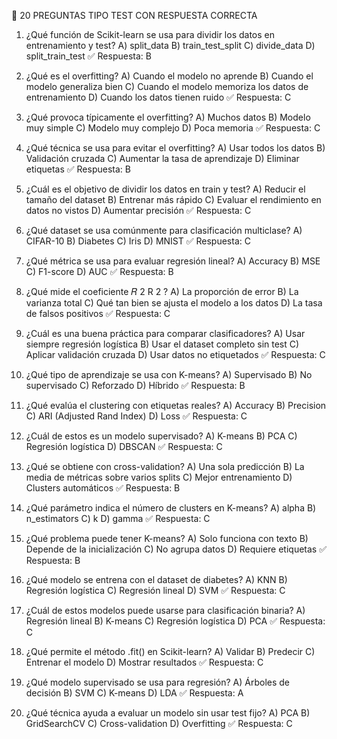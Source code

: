 📝 20 PREGUNTAS TIPO TEST CON RESPUESTA CORRECTA
1. ¿Qué función de Scikit-learn se usa para dividir los datos en entrenamiento y test?
A) split_data
B) train_test_split
C) divide_data
D) split_train_test
✅ Respuesta: B

2. ¿Qué es el overfitting?
A) Cuando el modelo no aprende
B) Cuando el modelo generaliza bien
C) Cuando el modelo memoriza los datos de entrenamiento
D) Cuando los datos tienen ruido
✅ Respuesta: C

3. ¿Qué provoca típicamente el overfitting?
A) Muchos datos
B) Modelo muy simple
C) Modelo muy complejo
D) Poca memoria
✅ Respuesta: C

4. ¿Qué técnica se usa para evitar el overfitting?
A) Usar todos los datos
B) Validación cruzada
C) Aumentar la tasa de aprendizaje
D) Eliminar etiquetas
✅ Respuesta: B

5. ¿Cuál es el objetivo de dividir los datos en train y test?
A) Reducir el tamaño del dataset
B) Entrenar más rápido
C) Evaluar el rendimiento en datos no vistos
D) Aumentar precisión
✅ Respuesta: C

6. ¿Qué dataset se usa comúnmente para clasificación multiclase?
A) CIFAR-10
B) Diabetes
C) Iris
D) MNIST
✅ Respuesta: C

7. ¿Qué métrica se usa para evaluar regresión lineal?
A) Accuracy
B) MSE
C) F1-score
D) AUC
✅ Respuesta: B

8. ¿Qué mide el coeficiente 
𝑅
2
R 
2
 ?
A) La proporción de error
B) La varianza total
C) Qué tan bien se ajusta el modelo a los datos
D) La tasa de falsos positivos
✅ Respuesta: C

9. ¿Cuál es una buena práctica para comparar clasificadores?
A) Usar siempre regresión logística
B) Usar el dataset completo sin test
C) Aplicar validación cruzada
D) Usar datos no etiquetados
✅ Respuesta: C

10. ¿Qué tipo de aprendizaje se usa con K-means?
A) Supervisado
B) No supervisado
C) Reforzado
D) Híbrido
✅ Respuesta: B

11. ¿Qué evalúa el clustering con etiquetas reales?
A) Accuracy
B) Precision
C) ARI (Adjusted Rand Index)
D) Loss
✅ Respuesta: C

12. ¿Cuál de estos es un modelo supervisado?
A) K-means
B) PCA
C) Regresión logística
D) DBSCAN
✅ Respuesta: C

13. ¿Qué se obtiene con cross-validation?
A) Una sola predicción
B) La media de métricas sobre varios splits
C) Mejor entrenamiento
D) Clusters automáticos
✅ Respuesta: B

14. ¿Qué parámetro indica el número de clusters en K-means?
A) alpha
B) n_estimators
C) k
D) gamma
✅ Respuesta: C

15. ¿Qué problema puede tener K-means?
A) Solo funciona con texto
B) Depende de la inicialización
C) No agrupa datos
D) Requiere etiquetas
✅ Respuesta: B

16. ¿Qué modelo se entrena con el dataset de diabetes?
A) KNN
B) Regresión logística
C) Regresión lineal
D) SVM
✅ Respuesta: C

17. ¿Cuál de estos modelos puede usarse para clasificación binaria?
A) Regresión lineal
B) K-means
C) Regresión logística
D) PCA
✅ Respuesta: C

18. ¿Qué permite el método .fit() en Scikit-learn?
A) Validar
B) Predecir
C) Entrenar el modelo
D) Mostrar resultados
✅ Respuesta: C

19. ¿Qué modelo supervisado se usa para regresión?
A) Árboles de decisión
B) SVM
C) K-means
D) LDA
✅ Respuesta: A

20. ¿Qué técnica ayuda a evaluar un modelo sin usar test fijo?
A) PCA
B) GridSearchCV
C) Cross-validation
D) Overfitting
✅ Respuesta: C